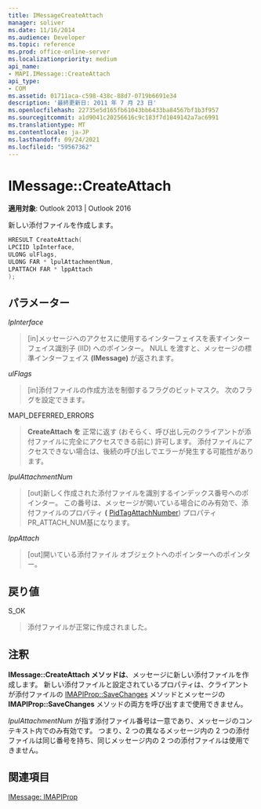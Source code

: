 ```yaml
---
title: IMessageCreateAttach
manager: soliver
ms.date: 11/16/2014
ms.audience: Developer
ms.topic: reference
ms.prod: office-online-server
ms.localizationpriority: medium
api_name:
- MAPI.IMessage::CreateAttach
api_type:
- COM
ms.assetid: 01711aca-c598-438c-88d7-0719b6691e34
description: '最終更新日: 2011 年 7 月 23 日'
ms.openlocfilehash: 22735e5d165fb61043bb6433ba84567bf1b3f957
ms.sourcegitcommit: a1d9041c20256616c9c183f7d1049142a7ac6991
ms.translationtype: MT
ms.contentlocale: ja-JP
ms.lasthandoff: 09/24/2021
ms.locfileid: "59567362"
---
```

# <a name="imessagecreateattach"></a>IMessage::CreateAttach

  
  
**適用対象**: Outlook 2013 | Outlook 2016 
  
新しい添付ファイルを作成します。
  
```cpp
HRESULT CreateAttach(
LPCIID lpInterface,
ULONG ulFlags,
ULONG FAR * lpulAttachmentNum,
LPATTACH FAR * lppAttach
);
```

## <a name="parameters"></a>パラメーター

 _lpInterface_
  
> [in]メッセージへのアクセスに使用するインターフェイスを表すインターフェイス識別子 (IID) へのポインター。 NULL を渡すと、メッセージの標準インターフェイス **(IMessage)** が返されます。 
    
 _ulFlags_
  
> [in]添付ファイルの作成方法を制御するフラグのビットマスク。 次のフラグを設定できます。
    
MAPI_DEFERRED_ERRORS 
  
> **CreateAttach を** 正常に返す (おそらく、呼び出し元のクライアントが添付ファイルに完全にアクセスできる前に) 許可します。 添付ファイルにアクセスできない場合は、後続の呼び出しでエラーが発生する可能性があります。 
    
 _lpulAttachmentNum_
  
> [out]新しく作成された添付ファイルを識別するインデックス番号へのポインター。 この番号は、メッセージが開いている場合にのみ有効で、添付ファイルのプロパティ **(** [PidTagAttachNumber](pidtagattachnumber-canonical-property.md)) プロパティPR_ATTACH_NUM基になります。
    
 _lppAttach_
  
> [out]開いている添付ファイル オブジェクトへのポインターへのポインター。
    
## <a name="return-value"></a>戻り値

S_OK 
  
> 添付ファイルが正常に作成されました。
    
## <a name="remarks"></a>注釈

**IMessage::CreateAttach メソッドは**、メッセージに新しい添付ファイルを作成します。 新しい添付ファイルと設定されているプロパティは、クライアントが添付ファイルの [IMAPIProp::SaveChanges](imapiprop-savechanges.md) メソッドとメッセージの **IMAPIProp::SaveChanges** メソッドの両方を呼び出すまで使用できません。 
  
_lpulAttachmentNum_ が指す添付ファイル番号は一意であり、メッセージのコンテキスト内でのみ有効です。 つまり、2 つの異なるメッセージ内の 2 つの添付ファイルは同じ番号を持ち、同じメッセージ内の 2 つの添付ファイルは使用できません。 
  
## <a name="see-also"></a>関連項目



[IMessage: IMAPIProp](imessageimapiprop.md)

